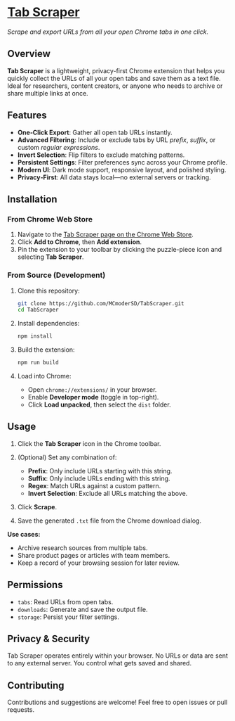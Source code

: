 # [Tab Scraper](https://chromewebstore.google.com/detail/tab-scraper/ahdhhonppgdiglmppkcjckijelfdalho)

*Scrape and export URLs from all your open Chrome tabs in one click.*


## Overview

**Tab Scraper** is a lightweight, privacy-first Chrome extension that helps you quickly collect the URLs of all your open tabs and save them as a text file. Ideal for researchers, content creators, or anyone who needs to archive or share multiple links at once.


## Features

* **One‑Click Export**: Gather all open tab URLs instantly.
* **Advanced Filtering**: Include or exclude tabs by URL *prefix*, *suffix*, or custom *regular expressions*.
* **Invert Selection**: Flip filters to exclude matching patterns.
* **Persistent Settings**: Filter preferences sync across your Chrome profile.
* **Modern UI**: Dark mode support, responsive layout, and polished styling.
* **Privacy‑First**: All data stays local—no external servers or tracking.


## Installation

### From Chrome Web Store

1. Navigate to the [Tab Scraper page on the Chrome Web Store](https://chromewebstore.google.com/detail/tab-scraper/ahdhhonppgdiglmppkcjckijelfdalho).
2. Click **Add to Chrome**, then **Add extension**.
3. Pin the extension to your toolbar by clicking the puzzle-piece icon and selecting **Tab Scraper**.

### From Source (Development)

1. Clone this repository:

   ```bash
   git clone https://github.com/MCmoderSD/TabScraper.git
   cd TabScraper
   ```
2. Install dependencies:

   ```bash
   npm install
   ```
3. Build the extension:

   ```bash
   npm run build
   ```
4. Load into Chrome:

   * Open `chrome://extensions/` in your browser.
   * Enable **Developer mode** (toggle in top-right).
   * Click **Load unpacked**, then select the `dist` folder.


## Usage

1. Click the **Tab Scraper** icon in the Chrome toolbar.
2. (Optional) Set any combination of:

   * **Prefix**: Only include URLs starting with this string.
   * **Suffix**: Only include URLs ending with this string.
   * **Regex**: Match URLs against a custom pattern.
   * **Invert Selection**: Exclude all URLs matching the above.
3. Click **Scrape**.
4. Save the generated `.txt` file from the Chrome download dialog.

**Use cases:**

* Archive research sources from multiple tabs.
* Share product pages or articles with team members.
* Keep a record of your browsing session for later review.


## Permissions

* `tabs`: Read URLs from open tabs.
* `downloads`: Generate and save the output file.
* `storage`: Persist your filter settings.


## Privacy & Security

Tab Scraper operates entirely within your browser. No URLs or data are sent to any external server. You control what gets saved and shared.


## Contributing
Contributions and suggestions are welcome! Feel free to open issues or pull requests.